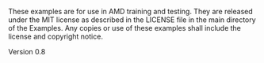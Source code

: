 These examples are for use in AMD training and testing. They are released under the MIT license as
described in the LICENSE file in the main directory of the Examples. Any copies or use of these
examples shall include the license and copyright notice. 

Version 0.8
